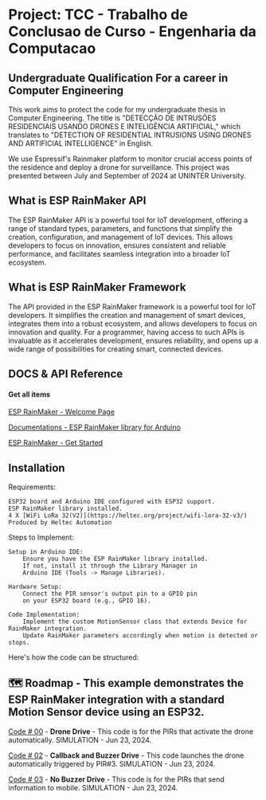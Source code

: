 
# Project: TCC - Trabalho de Conclusao de Curso - Engenharia da Computacao
 ## Undergraduate Qualification For a career in Computer Engineering

This work aims to protect the code for my undergraduate thesis in Computer Engineering. The title is "DETECÇÃO DE INTRUSÕES RESIDENCIAIS USANDO DRONES E INTELIGÊNCIA ARTIFICIAL," which translates to "DETECTION OF RESIDENTIAL INTRUSIONS USING DRONES AND ARTIFICIAL INTELLIGENCE" in English.

We use Espressif's Rainmaker platform to monitor crucial access points of the residence and deploy a drone for surveillance. This project was presented between July and September of 2024 at UNINTER University.

## What is ESP RainMaker API

The ESP RainMaker API is a powerful tool for IoT development, offering a range of standard types, parameters, and functions that simplify the creation, configuration, and management of IoT devices. This allows developers to focus on innovation, ensures consistent and reliable performance, and facilitates seamless integration into a broader IoT ecosystem.

## What is ESP RainMaker Framework 

The API provided in the ESP RainMaker framework is a powerful tool for IoT developers. It simplifies the creation and management of smart devices, integrates them into a robust ecosystem, and allows developers to focus on innovation and quality. For a programmer, having access to such APIs is invaluable as it accelerates development, ensures reliability, and opens up a wide range of possibilities for creating smart, connected devices.

## DOCS & API Reference

#### Get all items
[ESP RainMaker - Welcome Page](https://rainmaker.espressif.com/)

[Documentations - ESP RainMaker library for Arduino](https://github.com/espressif/arduino-esp32/blob/master/libraries/RainMaker/README.md) 

[ESP RainMaker - Get Started](https://rainmaker.espressif.com/docs/get-started.html)




## Installation
Requirements:

    ESP32 board and Arduino IDE configured with ESP32 support.
    ESP RainMaker library installed.
    4 X [WiFi LoRa 32(V2)](https://heltec.org/project/wifi-lora-32-v3/) Produced by Heltec Automation  

Steps to Implement:

    Setup in Arduino IDE:
        Ensure you have the ESP RainMaker library installed.
        If not, install it through the Library Manager in 
        Arduino IDE (Tools -> Manage Libraries).

    Hardware Setup:
        Connect the PIR sensor's output pin to a GPIO pin 
        on your ESP32 board (e.g., GPIO 16).

    Code Implementation:
        Implement the custom MotionSensor class that extends Device for RainMaker integration.
        Update RainMaker parameters accordingly when motion is detected or stops.

Here's how the code can be structured:

## 🗺️ Roadmap  - This example demonstrates the ESP RainMaker integration with a standard Motion Sensor device using an ESP32.

[Code # 00](/00_DRONE_LAUNCH) - **Drone Drive** - This code is for the PIRs that activate the drone automatically. SIMULATION - Jun 23, 2024.

[Code # 02](/02_PIR_CB_BUZ1) - **Callback and Buzzer Drive** - This code launches the drone automatically triggered by PIR#3. SIMULATION - Jun 23, 2024.

[Code # 03](/03_PIR_NO_BUZ2) -  **No Buzzer Drive** - This code is for the PIRs that send information to mobile. SIMULATION - Jun 23, 2024.

    
